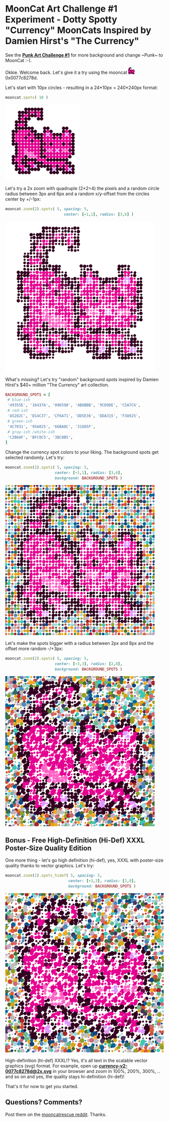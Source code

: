 # MoonCat Art Challenge #1 Experiment -  Dotty Spotty "Currency" MoonCats Inspired by Damien Hirst's "The Currency"


See
the [**Punk Art Challenge #1**](https://old.reddit.com/r/CryptoPunksDev/comments/pttf4s/punk_art_challenge_1_10_000_dotty_spotty_currency/)
for more background
and change ~Punk~ to MoonCat :-).




Okkie. Welcome back.
Let's give it a try using
the mooncat  ![](i/mooncat-0077c8278d.png) 0x0077c8278d.


Let's start with 10px circles -
resulting in a 24*10px = 240×240px format:


``` ruby
mooncat.spots( 10 )
```

![](i/spots-0077c8278d.png)


Let's try a 2x zoom with quadruple (2×2=4) the pixels
and a random circle radius
between 3px and 6px
and a random x/y-offset from the circles center by +/-1px:


``` ruby
mooncat.zoom(2).spots( 5, spacing: 5,
                          center: [-1,1], radius: [3,6] )
```

![](i/spots-0077c8278d@2x.png)




What's missing?  Let's try "random" background spots
inspired by Damien Hirst's $40+ million "The Currency"
art collection.

``` ruby
BACKGROUND_SPOTS = [
 # blue-ish
 '49355E', '16437A', '096598', '4B8BBB', '9CD9DE', 'C5A7C6',
 # red-ish
 'A5282C', 'D14C37', 'CF6A71', 'DD5E36', 'DDA315', 'F3A925',
 # green-ish
 '4C7031', '95A025', '66BA8C', '316D5F',
 # gray-ish /white-ish
 'C2B6AF', 'BFC0C5', '3BC8B5',
]
```

Change the currency spot colors to your liking. The background spots
get selected randomly.
Let's try:


``` ruby
mooncat.zoom(2).spots( 5, spacing: 5,
                      center: [-1,1], radius: [3,6],
                      background: BACKGROUND_SPOTS )
```

![](i/currency-v1-0077c8278d@2x.png)



Let's make the spots bigger
with a radius between 2px and 8px
and the offset more random -/+3px:

``` ruby
mooncat.zoom(2).spots( 5, spacing: 5,
                      center: [-3,3], radius: [2,8],
                      background: BACKGROUND_SPOTS )
```


![](i/currency-v2-0077c8278d@2x.png)


## Bonus - Free High-Definition (Hi-Def) XXXL Poster-Size Quality Edition

One more thing - let's go high definition (hi-def), yes, XXXL
with poster-size quality thanks to vector graphics.
Let's try:

``` ruby
mooncat.zoom(2).spots_hidef( 5, spacing: 5,
                            center: [-3,3], radius: [2,8],
                            background: BACKGROUND_SPOTS )
```

![](i/currency-v2-0077c8278d@2x.svg)


High-definition (hi-def) XXXL!? Yes, it's all text in the scalable vector graphics (svg) format. For example, open up [**currency-v2-0077c8278d@2x.svg**](https://github.com/cryptocopycats/mooncats/raw/master/spots/i/currency-v2-0077c8278d@2x.svg) in your browser and zoom in 100%, 200%, 300%, .. and so on and yes, the quality stays hi-definition (hi-def)!



That's it for now to get you started.



## Questions? Comments?

Post them on the [mooncatrescue reddit](https://old.reddit.com/r/mooncatrescue). Thanks.
